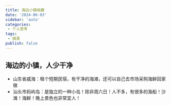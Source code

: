 ```yaml
---
title: 海边小镇收藏
date: '2024-06-03'
sidebar: 'auto'
categories:
 - 个人思考
tags:
 - 摘录
publish: false
---
```


## 海边的小镇，人少干净
- 山东省威海：租个短期民宿，有干净的海滩，还可以自己去市场采购海鲜回家做
- 汕头市妈屿岛：是独立的一种小岛！除非周六日！人不多，有很多的渔船！沙滩！海鲜！晚上景色也非常宜人！